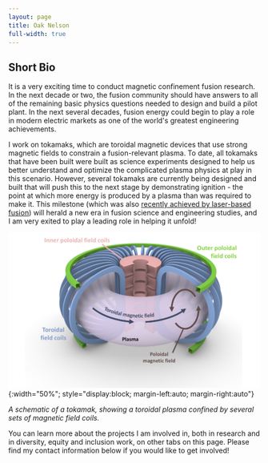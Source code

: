 ```yaml
---
layout: page
title: Oak Nelson
full-width: true
---
```


## Short Bio

It is a very exciting time to conduct magnetic confinement fusion research. In the next decade or two, the fusion community should have answers to all of the remaining basic physics questions needed to design and build a pilot plant. 
In the next several decades, fusion energy could begin to play a role in modern electric markets as one of the world's greatest engineering achievements. 

I work on tokamaks, which are toroidal magnetic devices that use strong magnetic fields to constrain a fusion-relevant plasma. 
To date, all tokamaks that have been built were built as science experiments designed to help us better understand and optimize the complicated plasma physics at play in this scenario. 
However, several tokamaks are currently being designed and built that will push this to the next stage by demonstrating ignition - the point at which more energy is produced by a plasma than was required to make it.
This milestone (which was also [recently achieved by laser-based fusion](https://www.llnl.gov/article/49301/shot-ages-fusion-ignition-breakthrough-hailed-one-most-impressive-scientific-feats-21st)) will herald a new era in fusion science and engineering studies, and I am very exited to play a leading role in helping it unfold!

![Tokamak Cartoon](/assets/img/bg_tokamak.png){:width="50%"; style="display:block; margin-left:auto; margin-right:auto"}

*A schematic of a tokamak, showing a toroidal plasma confined by several sets of magnetic field coils.*

You can learn more about the projects I am involved in, both in research and in diversity, equity and inclusion work, on other tabs on this page. Please find my contact information below if you would like to get involved!

